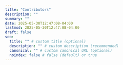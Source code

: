 ```yaml
---
title: "Contributors"
description: ""
summary: ""
date: 2025-05-30T12:47:08-04:00
lastmod: 2025-05-30T12:47:08-04:00
draft: false
seo:
  title: "" # custom title (optional)
  description: "" # custom description (recommended)
  canonical: "" # custom canonical URL (optional)
  noindex: false # false (default) or true
---
```



